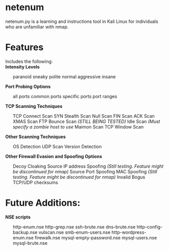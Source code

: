 # netenum
netenum.py is a learning and instructions tool in Kali Linux for individuals who are unfamiliar with nmap. 

# Features
Includes the following:<br>
<b>Intensity Levels</b>

<ul>
  <il>paranoid</il>
  <il>sneaky</il>
  <il>polite</il>
  <il>normal</il>
  <il>aggressive</il>
  <il>insane</il>
</ul>
  
<b>Port Probing Options</b>

<ul>
  <il>all ports</il>
  <il>common ports</il>
  <il>specific ports</il>
  <il>port ranges</il>
</ul>

<b>TCP Scanning Techniques</b>
 
<ul>
  <il>TCP Connect Scan</il>
  <il>SYN Stealth Scan</il>
  <il>Null Scan</il>
  <il>FIN Scan</il>
  <il>ACK Scan</il>
  <il>XMAS Scan</il>
  <il>FTP Bounce Scan <i>(STILL BEING TESTED)</i></il>
  <il>Idle Scan <i>(Must specify a zombie host to use</i></il>
  <il>Maimon Scan</il>
  <il>TCP Window Scan</il>
</ul>
 
<b>Other Scanning Techniques</b>

<ul>
  <il>OS Detection</il>
  <il>UDP Scan</il>
  <il>Version Detection</il>
</ul>

<b>Other Firewall Evasion and Spoofing Options</b>
 
<ul>
  <il>Decoy Cloaking</il>
  <il>Source IP address Spoofing <i>(Still testing. Feature might be discontinued for nmap)</i></il>
  <il>Source Port Spoofing</il>
  <il>MAC Spoofing <i>(Still testing. Feature might be discontinued for nmap)</i></il>
  <il>Invalid Bogus TCP/UDP checksums</il>
</ul>

# Future Additions:
<b>NSE scripts</b>
  
<ul>
  <il>http-enum.nse</il>
  <il>http-grep.nse</il>
  <il>ssh-brute.nse</il>
  <il>dns-brute.nse</il>
  <il>http-config-backup.nse</il>
  <il>vulscan.nse</il>
  <il>smb-enum-users.nse</il>
  <il>http-wordpress-enum.nse</il>
  <il>firewalk.nse</il>
  <il>mysql-empty-password.nse</il>
  <il>mysql-users.nse</il>
  <il>mysql-brute.nse</il>
</ul>
